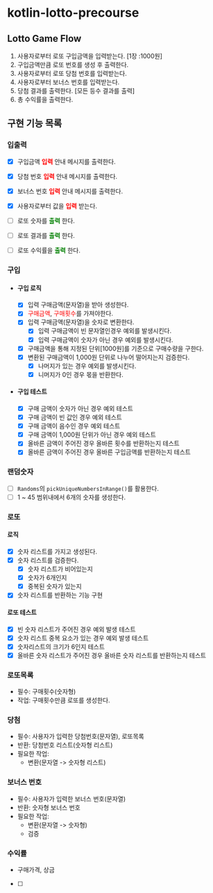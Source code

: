 # kotlin-lotto-precourse

## Lotto Game Flow

1. 사용자로부터 로또 구입금액을 입력받는다. [1장 :1000원]
2. 구입금액만큼 로또 번호를 생성 후 출력한다.
3. 사용자로부터 로또 당첨 번호를 입력받는다.
4. 사용자로부터 보너스 번호를 입력받는다.
5. 당첨 결과를 출력한다. [모든 등수 결과를 출력]
6. 총 수익률을 출력한다.

## 구현 기능 목록

### 입출력

- [x] 구입금액 **<span style="color:red;">입력</span>** 안내 메시지를 출력한다.
- [x] 당첨 번호 **<span style="color:red;">입력</span>** 안내 메시지를 출력한다.
- [x] 보너스 번호 **<span style="color:red;">입력</span>** 안내 메시지를 출력한다.
- [x] 사용자로부터 값을 **<span style="color:red;">입력</span>** 받는다.


- [ ] 로또 숫자를 **<span style="color:green;">출력</span>** 한다.
- [ ] 로또 결과를 **<span style="color:green;">출력</span>** 한다.
- [ ] 로또 수익률을 **<span style="color:green;">출력</span>** 한다.

### 구입

- #### 구입 로직

    - [x] 입력 구매금액(문자열)을 받아 생성한다.
    - [x] <span style="color:red;">구매금액</span>, <span style="color:red;">구매횟수</span>를 가져야한다.
    - [x] 입력 구매금액(문자열)을 숫자로 변환한다.
        - [x] 입력 구매금액이 빈 문자열인경우 예외를 발생시킨다.
        - [x] 입력 구매금액이 숫자가 아닌 경우 예외를 발생시킨다.

    - [x] 구매금액을 통해 지정된 단위[1000원]를 기준으로 구매수량을 구한다.
    - [x] 변환된 구매금액이 1,000원 단위로 나누어 떨어지는지 검증한다.
        - [x] 나머지가 있는 경우 예외를 발생시킨다.
        - [x] 니머지가 0인 경우 몫을 반환한다.

- #### 구입 테스트

    - [x] 구매 금액이 숫자가 아닌 경우 예외 테스트
    - [x] 구매 금액이 빈 값인 경우 예외 테스트
    - [x] 구매 금액이 음수인 경우 예외 테스트
    - [x] 구매 금액이 1,000원 단위가 아닌 경우 예외 테스트
    - [x] 올바른 금액이 주어진 경우 올바른 횟수를 반환하는지 테스트
    - [x] 올바른 금액이 주어진 경우 올바른 구입금액를 반환하는지 테스트

### 랜덤숫자

- [ ] `Randoms`의 `pickUniqueNumbersInRange()`를 활용한다.
- [ ] 1 ~ 45 범위내에서 6개의 숫자를 생성한다.

### 로또

#### 로직

- [x] 숫자 리스트를 가지고 생성된다.
- [x] 숫자 리스트를 검증한다.
    - [x] 숫자 리스트가 비어있는지
    - [x] 숫자가 6개인지
    - [x] 중복된 숫자가 있는지
- [x] 숫자 리스트를 반환하는 기능 구현

#### 로또 테스트

- [x] 빈 숫자 리스트가 주어진 경우 예외 발생 테스트
- [x] 숫자 리스트 중복 요소가 있는 경우 예외 발생 테스트
- [x] 숫자리스트의 크기가 6인지 테스트
- [x] 올바른 숫자 리스트가 주어진 경우 올바른 숫자 리스트를 반환하는지 테스트

### 로또목록

- 필수: 구매횟수(숫자형)
- 작업: 구매횟수만큼 로또를 생성한다.

### 당첨

- 필수: 사용자가 입력한 당첨번호(문자열), 로또목록
- 반환: 당첨번호 리스트(숫자형 리스트)
- 필요한 작업:
    - 변환(문자열 -> 숫자형 리스트)

### 보너스 번호

- 필수: 사용자가 입력한 보너스 번호(문자열)
- 반환: 숫자형 보너스 번호
- 필요한 작업:
    - 변환(문자열 -> 숫자형)
    - 검증

### 수익률

- 구매가격, 상금
- [ ] 
